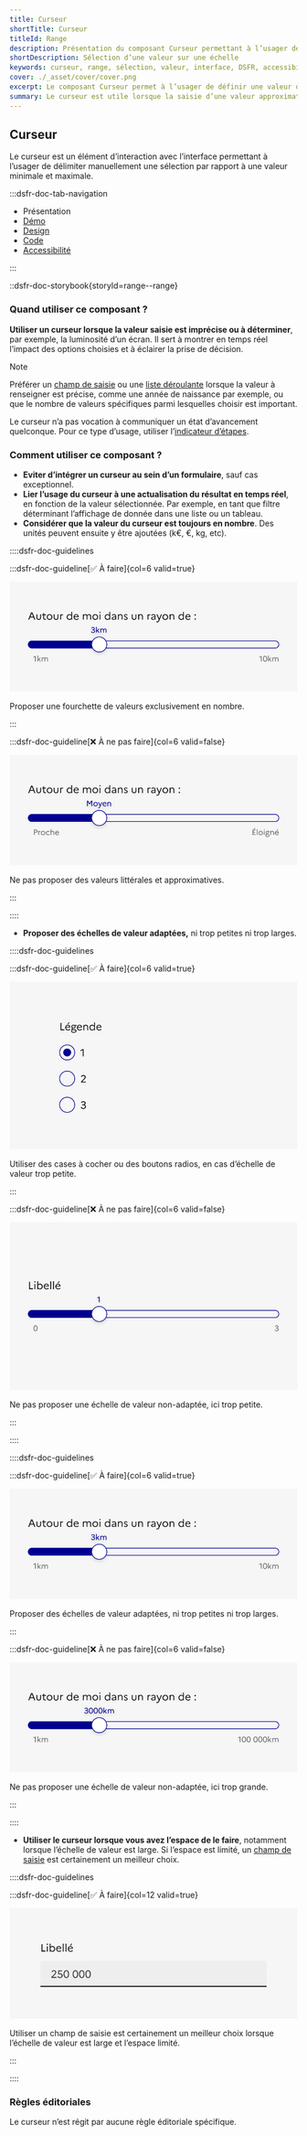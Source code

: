 ```yaml
---
title: Curseur
shortTitle: Curseur
titleId: Range
description: Présentation du composant Curseur permettant à l’usager de sélectionner une valeur entre un minimum et un maximum de manière intuitive.
shortDescription: Sélection d’une valeur sur une échelle
keywords: curseur, range, sélection, valeur, interface, DSFR, accessibilité, filtre, composant
cover: ./_asset/cover/cover.png
excerpt: Le composant Curseur permet à l’usager de définir une valeur dans une plage donnée, souvent utilisée pour ajuster un paramètre de façon dynamique et visuelle.
summary: Le curseur est utile lorsque la saisie d’une valeur approximative est suffisante, comme pour filtrer des contenus ou ajuster des préférences. Il propose différentes variantes - simple, double ou cranté, avec ou sans affichage des bornes. Non personnalisable, il est conçu pour un usage fluide et accessible, avec retour visuel en temps réel sur les valeurs sélectionnées.
---
```


## Curseur

Le curseur est un élément d’interaction avec l’interface permettant à l’usager de délimiter manuellement une sélection par rapport à une valeur minimale et maximale.

:::dsfr-doc-tab-navigation

- Présentation
- [Démo](./demo/index.md)
- [Design](./design/index.md)
- [Code](./code/index.md)
- [Accessibilité](./accessibility/index.md)

:::

::dsfr-doc-storybook{storyId=range--range}

### Quand utiliser ce composant ?

**Utiliser un curseur lorsque la valeur saisie est imprécise ou à déterminer**, par exemple, la luminosité d’un écran. Il sert à montrer en temps réel l’impact des options choisies et à éclairer la prise de décision.

> [!NOTE]
> Préférer un [champ de saisie](../../../input/_part/doc/index.md) ou une [liste déroulante](../../../select/_part/doc/index.md) lorsque la valeur à renseigner est précise, comme une année de naissance par exemple, ou que le nombre de valeurs spécifiques parmi lesquelles choisir est important.

Le curseur n’a pas vocation à communiquer un état d’avancement quelconque. Pour ce type d’usage, utiliser l’[indicateur d’étapes](../../../stepper/_part/doc/index.md).

### Comment utiliser ce composant ?

- **Eviter d’intégrer un curseur au sein d’un formulaire**, sauf cas exceptionnel.
- **Lier l’usage du curseur à une actualisation du résultat en temps réel**, en fonction de la valeur sélectionnée. Par exemple, en tant que filtre déterminant l’affichage de donnée dans une liste ou un tableau.
- **Considérer que la valeur du curseur est toujours en nombre**. Des unités peuvent ensuite y être ajoutées (k€, €, kg, etc).

::::dsfr-doc-guidelines

:::dsfr-doc-guideline[✅ À faire]{col=6 valid=true}

![](./_asset/use/do-1.png)

Proposer une fourchette de valeurs exclusivement en nombre.

:::

:::dsfr-doc-guideline[❌ À ne pas faire]{col=6 valid=false}

![](./_asset/use/dont-1.png)

Ne pas proposer des valeurs littérales et approximatives.

:::

::::


- **Proposer des échelles de valeur adaptées,** ni trop petites ni trop larges.

::::dsfr-doc-guidelines

:::dsfr-doc-guideline[✅ À faire]{col=6 valid=true}

![](./_asset/use/do-2.png)

Utiliser des cases à cocher ou des boutons radios, en cas d’échelle de valeur trop petite.

:::

:::dsfr-doc-guideline[❌ À ne pas faire]{col=6 valid=false}

![](./_asset/use/dont-2.png)

Ne pas proposer une échelle de valeur non-adaptée, ici trop petite.

:::

::::

::::dsfr-doc-guidelines

:::dsfr-doc-guideline[✅ À faire]{col=6 valid=true}

![](./_asset/use/do-3.png)

Proposer des échelles de valeur adaptées, ni trop petites ni trop larges.

:::

:::dsfr-doc-guideline[❌ À ne pas faire]{col=6 valid=false}

![](./_asset/use/dont-3.png)

Ne pas proposer une échelle de valeur non-adaptée, ici trop grande.

:::

::::

- **Utiliser le curseur lorsque vous avez l’espace de le faire**, notamment lorsque l’échelle de valeur est large. Si l’espace est limité, un [champ de saisie](../../../input/_part/doc/index.md) est certainement un meilleur choix.

::::dsfr-doc-guidelines

:::dsfr-doc-guideline[✅ À faire]{col=12 valid=true}

![](./_asset/use/do-4.png)

Utiliser un champ de saisie est certainement un meilleur choix lorsque l’échelle de valeur est large et l’espace limité.

:::

::::

### Règles éditoriales

Le curseur n’est régit par aucune règle éditoriale spécifique.
